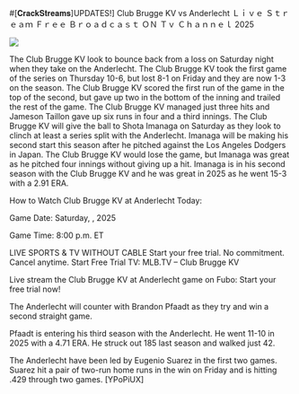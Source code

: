 #[𝐂𝐫𝐚𝐜𝐤𝐒𝐭𝐫𝐞𝐚𝐦𝐬]UPDATES!] Club Brugge KV vs Anderlecht Ｌｉｖｅ Ｓｔｒｅａｍ Ｆｒｅｅ Ｂｒｏａｄｃａｓｔ ＯＮ Ｔｖ Ｃｈａｎｎｅｌ  2025  
  
  
[![](https://i.imgur.com/qSNzIqt.png)](https://movie.rssnews.media/snoxEHsdU.php)  
  
The Club Brugge KV look to bounce back from a loss on Saturday night when they take on the Anderlecht. The Club Brugge KV took the first game of the series on Thursday 10-6, but lost 8-1 on Friday and they are now 1-3 on the season. The Club Brugge KV scored the first run of the game in the top of the second, but gave up two in the bottom of the inning and trailed the rest of the game. The Club Brugge KV managed just three hits and Jameson Taillon gave up six runs in four and a third innings. The Club Brugge KV will give the ball to Shota Imanaga on Saturday as they look to clinch at least a series split with the Anderlecht. Imanaga will be making his second start this season after he pitched against the Los Angeles Dodgers in Japan. The Club Brugge KV would lose the game, but Imanaga was great as he pitched four innings without giving up a hit. Imanaga is in his second season with the Club Brugge KV and he was great in 2025 as he went 15-3 with a 2.91 ERA.

How to Watch Club Brugge KV at Anderlecht Today:

Game Date: Saturday, , 2025

Game Time: 8:00 p.m. ET

LIVE SPORTS & TV WITHOUT CABLE
Start your free trial. No commitment. Cancel anytime.
Start Free Trial
TV: MLB.TV – Club Brugge KV

Live stream the Club Brugge KV at Anderlecht game on Fubo: Start your free trial now!

The Anderlecht will counter with Brandon Pfaadt as they try and win a second straight game.

Pfaadt is entering his third season with the Anderlecht. He went 11-10 in 2025 with a 4.71 ERA. He struck out 185 last season and walked just 42.

The Anderlecht have been led by Eugenio Suarez in the first two games. Suarez hit a pair of two-run home runs in the win on Friday and is hitting .429 through two games. [YPoPiUX]